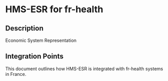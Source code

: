 # HMS-ESR for fr-health

## Description

Economic System Representation

## Integration Points

This document outlines how HMS-ESR is integrated with fr-health systems in France.
